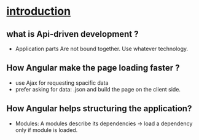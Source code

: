 
[introduction](http://campus.codeschool.com/courses/shaping-up-with-angular-js/level/1/section/1/creating-a-store-module)
===


what is Api-driven development ?
-----
- Application parts Are not bound together. Use whatever technology.

How Angular make the page loading faster ? 
-------
- use Ajax for requesting spacific data
- prefer asking for data: .json and build the page on the client side.

How Angular helps structuring the application?
----
- Modules: A modules describe its dependencies -> load a dependency only if module is loaded.

